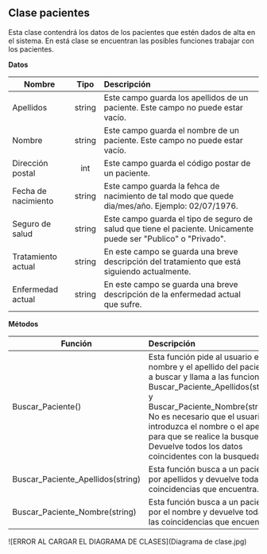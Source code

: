 ## **Clase pacientes**
Esta clase contendrá los datos de los pacientes que estén dados de alta en el sistema. En está clase se encuentran las posibles funciones trabajar con los pacientes.

**Datos**

Nombre | Tipo | Descripción
-- | :--: | :--
Apellidos | string | Este campo guarda los apellidos de un paciente. Este campo no puede estar vacío.
Nombre | string | Este campo guarda el nombre de un paciente. Este campo no puede estar vacío.
Dirección postal | int | Este campo guarda el código postar de un paciente.
Fecha de nacimiento | string | Este campo guarda la fehca de nacimiento de tal modo que quede dia/mes/año. Ejemplo: 02/07/1976.
Seguro de salud | string | Este campo guarda el tipo de seguro de salud que tiene el paciente. Unicamente puede ser "Publico" o "Privado".
Tratamiento actual | string | En este campo se guarda una breve descripción del tratamiento que está siguiendo actualmente.
Enfermedad actual | string | En este campo se guarda una breve descripción de la enfermedad actual que sufre.
**Métodos**

Función | Descripción
-- | :--
Buscar_Paciente() | Esta función pide al usuario el nombre y el apellido del paciente a buscar y llama a las funciones Buscar_Paciente_Apellidos(string) y Buscar_Paciente_Nombre(string). No es necesario que el usuario introduzca el nombre o el apellido para que se realice la busqueda. Devuelve todos los datos coincidentes con la busqueda.
Buscar_Paciente_Apellidos(string) | Esta función busca a un paciente por apellidos y devuelve todas las coincidencias que encuentra.
Buscar_Paciente_Nombre(string) | Esta función busca a un paciente por el nombre y devuelve todas las coincidencias que encuentra.




![ERROR AL CARGAR EL DIAGRAMA DE CLASES](Diagrama de clase.jpg)
